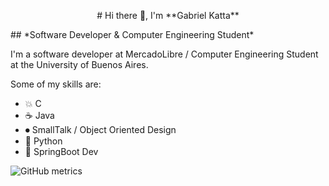 <p align="center">
  # Hi there 👋, I'm **Gabriel Katta**
</p>
## *Software Developer & Computer Engineering Student*

I'm a software developer at MercadoLibre / Computer Engineering Student at the University of Buenos Aires.

Some of my skills are:

* 💥 C
* ☕️ Java 
* ⏺ SmallTalk / Object Oriented Design
* 🐍 Python
* 🌱 SpringBoot Dev

![GitHub metrics](https://metrics.lecoq.io/Kttq)  


